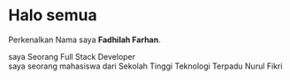 # Halo semua

Perkenalkan Nama saya
**Fadhilah Farhan**.

saya Seorang Full Stack Developer  
saya seorang mahasiswa dari Sekolah Tinggi Teknologi Terpadu Nurul Fikri




<!--
**fadhilahfarhan/fadhilahfarhan** is a ✨ _special_ ✨ repository because its `README.md` (this file) appears on your GitHub profile.

Here are some ideas to get you started:

- 🔭 I’m currently working on ...
- 🌱 I’m currently learning ...
- 👯 I’m looking to collaborate on ...
- 🤔 I’m looking for help with ...
- 💬 Ask me about ...
- 📫 How to reach me: ...
- 😄 Pronouns: ...
- ⚡ Fun fact: ...
-->
